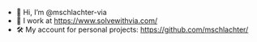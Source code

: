 - 👋 Hi, I’m @mschlachter-via
- 🏢 I work at https://www.solvewithvia.com/
- 🛠 My account for personal projects: https://github.com/mschlachter/
<!---
- 👀 I’m interested in ...
- 🌱 I’m currently learning ...
- 📫 How to reach me ...
--->

<!---
mschlachter-via/mschlachter-via is a ✨ special ✨ repository because its `README.md` (this file) appears on your GitHub profile.
You can click the Preview link to take a look at your changes.
--->
